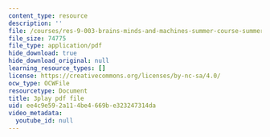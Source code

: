 ```yaml
---
content_type: resource
description: ''
file: /courses/res-9-003-brains-minds-and-machines-summer-course-summer-2015/ee4c9e592a114be4669be323247314da_l1t2_5UZhPA.pdf
file_size: 74775
file_type: application/pdf
hide_download: true
hide_download_original: null
learning_resource_types: []
license: https://creativecommons.org/licenses/by-nc-sa/4.0/
ocw_type: OCWFile
resourcetype: Document
title: 3play pdf file
uid: ee4c9e59-2a11-4be4-669b-e323247314da
video_metadata:
  youtube_id: null
---
```

